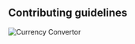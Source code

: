 ## Contributing guidelines

![Currency Convertor](https://user-images.githubusercontent.com/62628408/176226008-c9554ab2-e812-402e-b040-e45ee7fee9e2.png)

